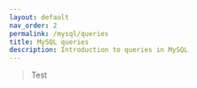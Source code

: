 ```yaml
---
layout: default 
nav_order: 2
permalink: /mysql/queries
title: MySQL queries
description: Introduction to queries in MySQL
---
```


> Test
